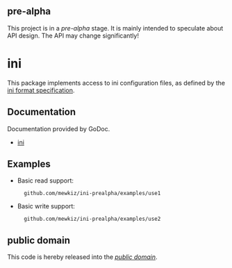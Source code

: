 pre-alpha
---------

This project is in a *pre-alpha* stage. It is mainly intended to speculate about
API design. The API may change significantly!

ini
===

This package implements access to ini configuration files, as defined by the
[ini format specification][].

[ini format specification]: https://github.com/mewkiz/ini-prealpha/blob/master/spec.md

Documentation
-------------

Documentation provided by GoDoc.

- [ini][]

[ini]: http://godoc.org/github.com/mewkiz/ini-prealpha

Examples
--------

* Basic read support:

		github.com/mewkiz/ini-prealpha/examples/use1

* Basic write support:

		github.com/mewkiz/ini-prealpha/examples/use2

public domain
-------------

This code is hereby released into the *[public domain][]*.

[public domain]: https://creativecommons.org/publicdomain/zero/1.0/
